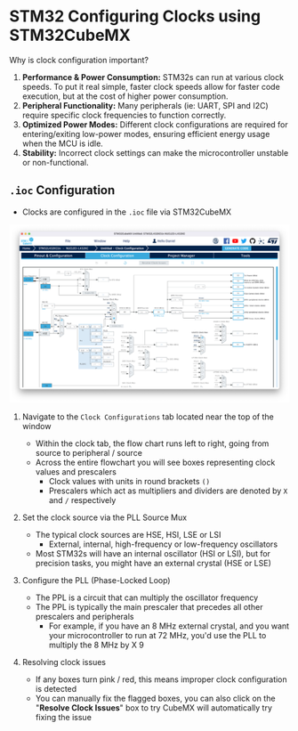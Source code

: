 # STM32 Configuring Clocks using STM32CubeMX

Why is clock configuration important?

1. **Performance & Power Consumption:** STM32s can run at various clock speeds. To put it real
   simple, faster clock speeds allow for faster code execution, but at the cost of higher power
   consumption.
2. **Peripheral Functionality:** Many peripherals (ie: UART, SPI and I2C) require specific clock
   frequencies to function correctly.
3. **Optimized Power Modes:** Different clock configurations are required for entering/exiting
   low-power modes, ensuring efficient energy usage when the MCU is idle.
4. **Stability:** Incorrect clock settings can make the microcontroller unstable or non-functional.

## `.ioc` Configuration

- Clocks are configured in the `.ioc` file via STM32CubeMX

![clock_configuration.png](../pictures/clock_configuration.png)

1. Navigate to the `Clock Configurations` tab located near the top of the window

    - Within the clock tab, the flow chart runs left to right, going from source to peripheral /
      source
    - Across the entire flowchart you will see boxes representing clock values and prescalers
        - Clock values with units in round brackets `()`
        - Prescalers which act as multipliers and dividers are denoted by `X` and `/` respectively

2. Set the clock source via the PLL Source Mux

    - The typical clock sources are HSE, HSI, LSE or LSI
        - External, internal, high-frequency or low-frequency oscillators
    - Most STM32s will have an internal oscillator (HSI or LSI), but for precision tasks, you might
      have an external crystal (HSE or LSE)

3. Configure the PLL (Phase-Locked Loop)

    - The PPL is a circuit that can multiply the oscillator frequency
    - The PPL is typically the main prescaler that precedes all other prescalers and peripherals
        - For example, if you have an 8 MHz external crystal, and you want your microcontroller to
          run at 72 MHz, you'd use the PLL to multiply the 8 MHz by X 9

4. Resolving clock issues

    - If any boxes turn pink / red, this means improper clock configuration is detected
    - You can manually fix the flagged boxes, you can also click on the "**Resolve Clock Issues**"
      box to try CubeMX will automatically try fixing the issue
